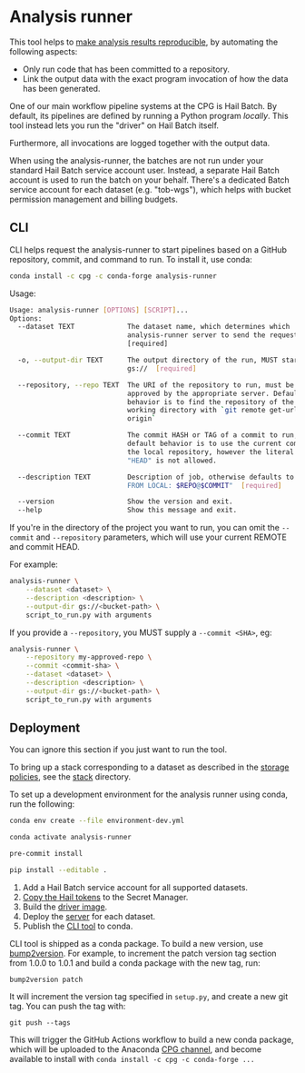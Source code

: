 # Analysis runner

This tool helps to [make analysis results reproducible](https://github.com/populationgenomics/team-docs/blob/main/reproducible_analyses.md),
by automating the following aspects:

- Only run code that has been committed to a repository.
- Link the output data with the exact program invocation of how the data has
  been generated.

One of our main workflow pipeline systems at the CPG is Hail Batch. By
default, its pipelines are defined by running a Python program
_locally_. This tool instead lets you run the "driver" on Hail Batch itself.

Furthermore, all invocations are logged together with the output data.

When using the analysis-runner, the batches are not run under your standard
Hail Batch service account user. Instead, a separate Hail Batch account is
used to run the batch on your behalf. There's a dedicated Batch service
account for each dataset (e.g. "tob-wgs"), which helps with bucket permission
management and billing budgets.

## CLI

CLI helps request the analysis-runner to start pipelines based on a GitHub 
repository, commit, and command to run. To install it, use conda:

```bash
conda install -c cpg -c conda-forge analysis-runner
```

Usage:

```bash
Usage: analysis-runner [OPTIONS] [SCRIPT]...
Options:
  --dataset TEXT             The dataset name, which determines which
                             analysis-runner server to send the request to
                             [required]

  -o, --output-dir TEXT      The output directory of the run, MUST start with
                             gs://  [required]

  --repository, --repo TEXT  The URI of the repository to run, must be
                             approved by the appropriate server. Default
                             behavior is to find the repository of the current
                             working directory with `git remote get-url
                             origin`

  --commit TEXT              The commit HASH or TAG of a commit to run, the
                             default behavior is to use the current commit of
                             the local repository, however the literal value
                             "HEAD" is not allowed.

  --description TEXT         Description of job, otherwise defaults to: "$USER
                             FROM LOCAL: $REPO@$COMMIT"  [required]

  --version                  Show the version and exit.
  --help                     Show this message and exit.
```

If you're in the directory of the project you want to run, you can omit
the `--commit` and `--repository` parameters, which will use your current REMOTE
and commit HEAD.

For example:

```bash
analysis-runner \
    --dataset <dataset> \
    --description <description> \
    --output-dir gs://<bucket-path> \
    script_to_run.py with arguments
```

If you provide a `--repository`, you MUST supply a `--commit <SHA>`, eg:

```bash
analysis-runner \
    --repository my-approved-repo \
    --commit <commit-sha> \
    --dataset <dataset> \
    --description <description> \
    --output-dir gs://<bucket-path> \
    script_to_run.py with arguments
```

## Deployment

You can ignore this section if you just want to run the tool.

To bring up a stack corresponding to a dataset as described in the
[storage policies](https://github.com/populationgenomics/team-docs/tree/main/storage_policies),
see the [stack](stack) directory.

To set up a development environment for the analysis runner using conda, run
the following:

```bash
conda env create --file environment-dev.yml

conda activate analysis-runner

pre-commit install

pip install --editable .
```

1. Add a Hail Batch service account for all supported datasets.
1. [Copy the Hail tokens](tokens) to the Secret Manager.
1. Build the [driver image](driver).
1. Deploy the [server](server) for each dataset.
1. Publish the [CLI tool](cli) to conda.

CLI tool is shipped as a conda package. To build a new version, 
use [bump2version](https://pypi.org/project/bump2version/). 
For example, to increment the patch version tag section from 1.0.0 to 1.0.1 
and build a conda package with the new tag, run:

```
bump2version patch
```

It will increment the version tag specified in `setup.py`, and create a new git tag.
You can push the tag with:

```
git push --tags
```

This will trigger the GitHub Actions workflow to build a new conda package, which will
be uploaded to the Anaconda [CPG channel](https://anaconda.org/cpg/), and become available
to install with `conda install -c cpg -c conda-forge ...`

